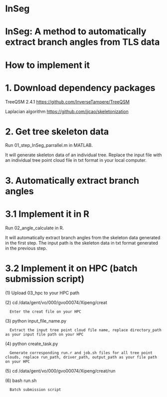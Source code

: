 # InSeg

# InSeg: A method to automatically extract branch angles from TLS data

# How to implement it

# 1. Download dependency packages

   TreeQSM 2.4.1  https://github.com/InverseTampere/TreeQSM
   
   Laplacian algorithm  https://github.com/jjcao/skeletonization

# 2. Get tree skeleton data

   Run 01_step_InSeg_parrallel.m in MATLAB.

   It will generate skeleton data of an individual tree. Replace the input file with an individual tree point cloud file in txt format in your local computer.

# 3. Automatically extract branch angles
   
   # 3.1 Implement it in R

   Run 02_angle_calculate in R.

   It will automatically extract branch angles from the skeleton data generated in the first step. The input path is the skeleton data in txt format generated in the previous step.

   # 3.2 Implement it on HPC (batch submission script)

   (1) Upload 03_hpc to your HPC path

   (2) cd /data/gent/vo/000/gvo00074/Xipeng/creat        
   
      Enter the creat file on your HPC

   (3) python input_file_name.py                   
   
      Extract the input tree point cloud file name, replace directory_path as your input file path on your HPC

   (4) python create_task.py                       
   
      Generate corresponding run.r and job.sh files for all tree point clouds, replace run_path, driver_path, output_path as your file path on your HPC

   (5) cd /data/gent/vo/000/gvo00074/Xipeng/creat/run

   (6) bash run.sh                                  
   
      Batch submission script
